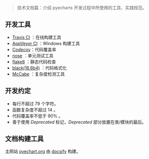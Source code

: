 > 技术文档篇：介绍 pyecharts 开发过程中所使用的工具、实践规范。

## 开发工具

- [Travis CI](https://travis-ci.org) ：在线构建工具
- [AppVeyor CI](https://www.appveyor.com/) ：Windows 构建工具
- [Codecov](https://codecov.io)：代码覆盖率
- [nose](http://nose.readthedocs.io/en/latest/index.html) ：单元测试工具
- [flake8](http://flake8.pycqa.org/en/latest/index.html) ：静态代码检查
- [black(18.6b4)](https://github.com/ambv/black) ：代码格式化
- [McCabe](https://pypi.org/project/mccabe/) ：复杂度检测工具

## 开发约定

- 每行不超过 79 个字符。
- 函数复杂度不超过 14 。
- 代码覆盖率不低于 90% 。
- 善于使用 *Deprecated* 标记，*Deprecated* 部分放置在类/模块的最后。

## 文档构建工具

主网站 [pyechart.org](http://pyecharts.org) 由 [docsify](https://docsify.js.org/) 构建。
